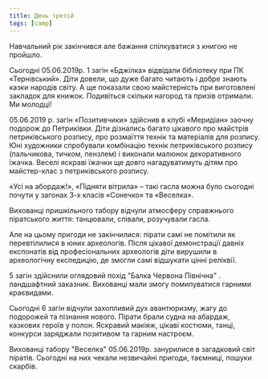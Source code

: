 ```yaml
---
title: День третій
tags: [camp]
---
```


Навчальний рік закінчився але бажання спілкуватися з книгою не пройшло.

Сьогодні 05.06.2019р. 1 загін «Бджілка» відвідали бібліотеку при ПК «Тернівський». Діти довели, що дуже багато читають і добре знають казки народів світу. А ще показали свою майстерність при виготовлені закладок для книжок. Подивіться скільки нагород та призів отримали. Ми молодці!

<slideshow></slideshow>

05.06.2019 р. загін «Позитивчики» здійснив в клубі «Меридіан» заочну подорож до Петриківки. Діти дізнались багато цікавого про майстрів петриківського розпису, про розмаїття технік та матеріалів для розпису. Юні художники спробували комбінацію технік петриківського розпису (пальчикова, тичком, пензлем) і виконали малюнок декоративного їжачка. Веселі яскраві їжачки ще довго нагадуватимуть дітям про майстер-клас з петриківського розпису.

<slideshow id="*2"></slideshow>

«Усі на абордаж!», «Підняти вітрила» – такі гасла можна було сьогодні почути у загонах 3-х класів «Сонечко» та «Веселка».

Вихованці пришкільного табору відчули атмосферу справжнього піратського життя: танцювали, співали, розучували гасла.

Але на цьому пригоди не закінчилися: пірати самі не помітили як перевтілилися в юних археологів. Після цікавої демонстрації давніх експонатів від професіональних археологів діти вирушили в археологічну експедицію, де змогли самі відшукати цінні реліквії.

<slideshow id="*3"></slideshow>

5 загін здійснили оглядовий похід "Балка Червона Північна" . ландшафтний заказник. Вихованці мали змогу помилуватися гарними краєвидами.

<slideshow id="*4"></slideshow>

Сьогодні 6 загін відчули захопливий дух авантюризму, жагу до подорожей та пізнання нового. Пірати брали судна на абардаж, казкових героїв у полон. Яскравий макіяж, цікаві костюми, танці, конкурси заряджали позитивом та гарним настроєм.

<slideshow id="*5"></slideshow>

Вихованці табору "Веселка" 05.06.2019р. занурилися в загадковий світ піратів. Сьогодні на них чекали незвичайні пригоди, таємниці, пошуки скарбів.

<slideshow id="*6"></slideshow>

<youtube id="ZwgYUXq7E0I"></youtube>
